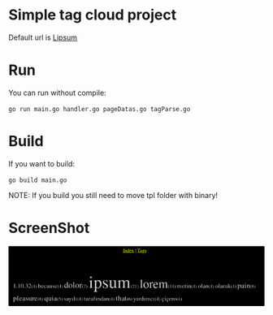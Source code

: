 # Simple tag cloud project

Default url is [Lipsum](https://tr.lipsum.com/)

# Run

You can run without compile:

`go run main.go handler.go pageDatas.go tagParse.go`

# Build
If you want to build:

`go build main.go`

NOTE: If you build you still need to move tpl folder with binary!

# ScreenShot

![ScreenShot](screenshot.png)

